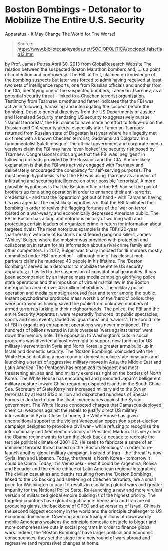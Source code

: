 # Boston Bombings - Detonator to Mobilize The Entire U.S. Security 
Apparatus - It May Change The World for The Worse!

> Source: https://www.bibliotecapleyades.net/SOCIOPOLITICA/sociopol_falseflag13.htm

by Prof. James Petras
April 30, 2013
from
GlobalResearch Website
The relation between the suspected Boston Marathon bombers and,
...is a point of contention and controversy.
The FBI, at first, claimed no knowledge of the bombing suspects but later
was forced to admit having received at least two sets of intelligence
reports, one from Russian officials and another from the CIA, identifying
one of the suspected bombers, Tamerlan Tsarnaev, as a potential
security threat - linked to a Chechen terrorist organization.
Testimony from Tsarnaev's mother and father indicates that
the
FBI was active in following, harassing and interrogating the
suspect before the bombing.
Despite general directives from the US
Departments of Justice and Homeland Security mandating US security to
aggressively pursue 'Islamist terrorists', the FBI claims to have made no
effort to follow-up on the Russian and CIA security alerts, especially after
Tamerlan Tsarnaev returned from Russian state of Dagestan last year where he
allegedly met six times with a known Chechen terrorist, Gadzhimurad
Dolgatov, in a fundamentalist Salafi mosque.
The official government and corporate media versions claim the FBI may have
'over-looked' the security risk posed by Tsarnaev.
Congressional critics argue that the FBI was
'negligent' in following up leads provided by the Russians and the CIA. A
more likely explanation is that the FBI was actively engaged with Tsarnaev
and deliberately encouraged the conspiracy for self-serving purposes.
The most benign hypothesis is that the FBI was using Tsarnaev as a means of
infiltrating and securing intelligence on other possible 'terrorists'.
A more plausible hypothesis is that the Boston
office of the FBI had set the pair of brothers up for a sting operation in
order to enhance their anti-terrorist credentials - and that the 'operation'
got out of hand - with Tamarlan having his own agenda.
The most likely hypothesis is that the FBI
facilitated the bombing in order to revive the flagging fortunes of the 'war
on terror' foisted on a war-weary and economically depressed
American public.
The FBI in Boston has a long and notorious history of working with and
protecting certain leaders of organized crime in return for information
about targeted rivals:
The most notorious example is the FBI's
20-year 'partnership' with one of Boston's most feared gangland killers,
James 'Whitey' Bulger, where the mobster was provided with protection
and collaboration in return for his information about a rival crime
family and other competitors.
In 2012, Bulger was finally indicted for 19
murders mostly committed under FBI 'protection' - although one of his
closest mob-partners claims he murdered 40 people in his lifetime.
The 'Boston Bombings' served as a detonator to mobilize the entire US
security apparatus; it has led to the suspension of constitutional
guaranties. It has been accompanied by an intense mass media campaign
glorifying police state operations and the
imposition of virtual martial law in the Boston metropolitan area
of over 4.5 million inhabitants.
The military police operation and media campaign
aroused fear and terror among the public.
Instant psychodrama produced mass worship of the
'heroic' police:
they were portrayed as having saved
the public from unknown numbers of armed terrorists lurking in their
neighborhoods.
The police, the FBI and the entire Security
Apparatus, were repeatedly 'honored' at public spectacles, sports and civic
events, lauded as 'guardians' and 'saviors'.
The sordid role of FBI in organizing entrapment
operations was never mentioned.
The hundreds of billions wasted in futile
overseas 'wars against terror' went down the memory hole. The opposition to
Washington's cuts in social programs was diverted almost overnight to
support new funding for US military intervention
in Syria and North Korea, a greater arms
build-up in Israel and domestic security.
The 'Boston Bombings' coincided with the White House dictating a new round
of domestic police state measures and launching a series of aggressive
military moves in Asia, the Middle East and Latin America. The Pentagon has
organized its biggest and most threatening air, sea and land military
exercises right on the borders of North Korea.
The White House has encouraged and promoted
Japan's belligerent military posture toward China regarding disputed islands
in the South China Sea.
Secretary of State Kerry has increased
military aid to the Syrian terrorists by at least $130 million and
dispatched hundreds of Special Forces to Jordan to train the jihadi-mercenaries
against the Syrian government.
The White House concocted charges that Damascus
deployed chemical weapons against the rebels to justify direct US military
intervention in Syria.
Closer to home, the White House has given
unconditional support to the violent Venezuelan opposition's post-election
campaign designed to provoke a civil war - while refusing to recognize
the
internationally certified election victory
of President Maduro.
It is very clear
the Obama regime wants to turn the
clock back a decade to recreate the terrible political climate of 2001-02.
He seeks to fabricate a sense of an imminent terrorist threat based on the
'Boston Bombings' in order to re-launch another global military campaign.
Instead of Iraq - the 'threat' is now Syria,
Iran and Lebanon.
Today, the threat is North Korea - tomorrow it
could be China. Today, it is Venezuela - next it could be Argentina, Bolivia
and Ecuador
and the entire edifice of Latin American regional integration.
The civilian casualties and deaths resulting from the 'Boston Bombings',
linked to the US backing and sheltering of Chechen terrorists, are a small
price for Washington to pay if it results in escalating global wars and
greater impunity for the National Police State.
Re-launching a new and more virulent version of militarized global empire
building is of the highest priority.
The targeted countries have global significance:
Venezuela and Iran are oil producing giants,
the backbone of OPEC and adversaries of Israel.
China is the second biggest economy in the
world and the principle challenger to US economic dominance.
Cowering and confusing millions of downwardly
mobile Americans weakens the principle domestic obstacle to bigger and more
comprehensive cuts in social programs in order to finance global wars.
Indeed, the 'Boston Bombings' have larger political and economic
consequences; they set the stage for a new round of wars abroad and
regressive (and repressive) changes at home.
